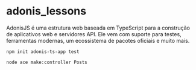 # adonis_lessons

AdonisJS é uma estrutura web baseada em TypeScript para a construção de aplicativos web e servidores API. Ele vem com suporte para testes, ferramentas modernas, um ecossistema de pacotes oficiais e muito mais.

```
npm init adonis-ts-app test
```

```
node ace make:controller Posts
```
